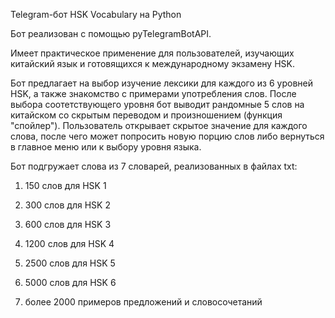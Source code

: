 Telegram-бот HSK Vocabulary на Python

Бот реализован с помощью pyTelegramBotAPI. 

Имеет практическое применение для пользователей, изучающих китайский язык и готовящихся к международному экзамену HSK. 

Бот предлагает на выбор изучение лексики для каждого из 6 уровней HSK, а также знакомство с примерами употребления слов. 
После выбора соотетствующего уровня бот выводит рандомные 5 слов на китайском со скрытым переводом и произношением (функция "спойлер"). Пользователь открывает скрытое значение для каждого слова, после чего может попросить новую порцию слов либо вернуться в главное меню или к выбору уровня языка.

Бот подгружает слова из 7 словарей, реализованных в файлах txt:

1) 150 слов для HSK 1

2) 300 слов для HSK 2

3) 600 слов для HSK 3

4) 1200 слов для HSK 4

5) 2500 слов для HSK 5

6) 5000 слов для HSK 6

7) более 2000 примеров предложений и словосочетаний